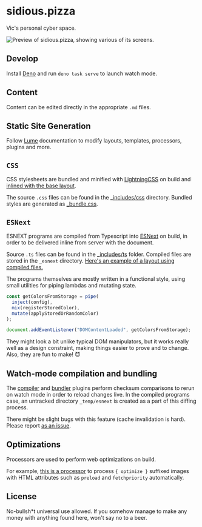 # sidious.pizza

Vic's personal cyber space.

![Preview of sidious.pizza, showing various of its screens.](assets/images/preview.gif)

## Develop

Install [Deno](https://deno.com/) and run `deno task serve` to launch watch mode.

## Content

Content can be edited directly in the appropriate `.md` files.

## Static Site Generation

Follow [Lume](https://lume.land/docs/overview/about-lume/) documentation to modify layouts, templates, processors, plugins and more.

## `CSS`

CSS stylesheets are bundled and minified with [LightningCSS](https://lightningcss.dev/) on build and [inlined with the base layout](_includes/layouts/base.vto).

The source `.css` files can be found in the [\_includes/css](_includes/css) directory. Bundled styles are generated as [\_bundle.css](_bundle.css#L20).

## `ESNext`

ESNEXT programs are compiled from Typescript into [ESNext](https://developer.mozilla.org/en-US/docs/Web/JavaScript/JavaScript_technologies_overview#standardization_process) on build, in order to be delivered inline from server with the document.

Source `.ts` files can be found in the [\_includes/ts](_includes/ts) folder. Compiled files are stored in the `_esnext` directory. [Here's an example of a layout using compiled files.](_includes/layouts/swims.vto#L5)

The programs themselves are mostly written in a functional style, using small utilities for piping lambdas and mutating state.

```ts
const getColorsFromStorage = pipe(
  inject(config),
  mix(registerStoredColor),
  mutate(applyStoredOrRandomColor)
);

document.addEventListener("DOMContentLoaded", getColorsFromStorage);
```

They might look a bit unlike typical DOM manipulators, but it works really well as a design constraint, making things easier to prove and to change. Also, they are fun to make! 😈

## Watch-mode compilation and bundling

The [compiler](plugins/compilePrograms.ts) and [bundler](plugins/bundleStyles.ts) plugins perform checksum comparisons to rerun on watch mode in order to reload changes live. In the compiled programs case, an untracked directory `_temp/esnext` is created as a part of this diffing process.

There might be slight bugs with this feature (cache invalidation is hard). Please report [as an issue](https://github.com/sidiousvic/sidious.pizza/issues).

## Optimizations

Processors are used to perform web optimizations on build.

For example, [this is a processor](processors/optimizePics9000.ts) to process `{ optimize }` suffixed images with HTML attributes such as `preload` and `fetchpriority` automatically.

## License

No-bullsh\*t universal use allowed. If you somehow manage to make any money with anything found here, won't say no to a beer.
